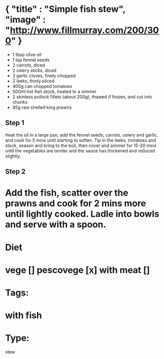 {
    "title" : "Simple fish stew",
    "image" : "http://www.fillmurray.com/200/300"
}
===

- 1 tbsp olive oil
- 1 tsp fennel seeds
- 2 carrots, diced
- 2 celery sticks, diced
- 2 garlic cloves, finely chopped
- 2 leeks, thinly sliced
- 400g can chopped tomatoes
- 500ml hot fish stock, heated to a simmer
- 2 skinless pollock fillets (about 200g), thawed if frozen, and cut into chunks
- 85g raw shelled king prawns

## Step 1
Heat the oil in a large pan, add the fennel seeds, carrots, celery and garlic, and cook for 5 mins until starting to soften. Tip in the leeks, tomatoes and stock, season and bring to the boil, then cover and simmer for 15-20 mins until the vegetables are tender and the sauce has thickened and reduced slightly.

## Step 2
Add the fish, scatter over the prawns and cook for 2 mins more until lightly cooked. Ladle into bowls and serve with a spoon.
===
# Diet
vege        []
pescovege   [x]
with meat   []
===
# Tags: 
with fish
===
# Type:
stew

